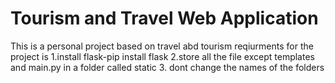 #  Tourism and Travel Web Application
This is a personal project based on travel abd tourism 
reqiurments for the project is 
1.install flask-pip install flask
2.store all the file except templates and main.py in a folder called static 
3. dont change the names of the folders
